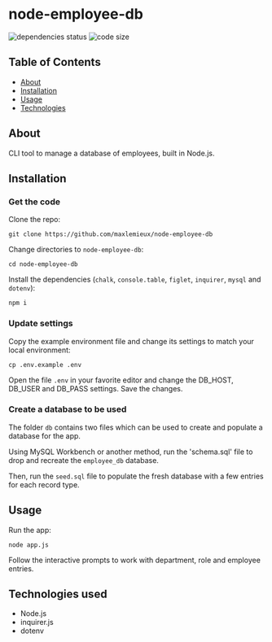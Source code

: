 # node-employee-db
![dependencies status](https://img.shields.io/david/maxlemieux/node-employee-db?style=for-the-badge)
![code size](https://img.shields.io/github/languages/code-size/maxlemieux/node-employee-db?style=for-the-badge)

## Table of Contents
* [About](#about)
* [Installation](#installation)
* [Usage](#usage)
* [Technologies](#technologies)

## About
CLI tool to manage a database of employees, built in Node.js.

## Installation

### Get the code
Clone the repo:

`git clone https://github.com/maxlemieux/node-employee-db`

Change directories to `node-employee-db`:

`cd node-employee-db`

Install the dependencies (`chalk`, `console.table`, `figlet`, `inquirer`, `mysql` and `dotenv`):

`npm i`

### Update settings

Copy the example environment file and change its settings to match your local environment:

`cp .env.example .env`

Open the file `.env` in your favorite editor and change the DB_HOST, DB_USER and DB_PASS settings. Save the changes.

### Create a database to be used

The folder `db` contains two files which can be used to create and populate a database for the app.

Using MySQL Workbench or another method, run the 'schema.sql' file to drop and recreate the `employee_db` database.

Then, run the `seed.sql` file to populate the fresh database with a few entries for each record type.

## Usage

Run the app:

`node app.js`

Follow the interactive prompts to work with department, role and employee entries.

## Technologies used
* Node.js
* inquirer.js
* dotenv